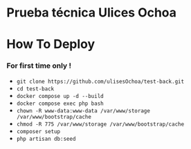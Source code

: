 # Prueba técnica Ulices Ochoa

# How To Deploy

### For first time only !
- `git clone https://github.com/ulisesOchoa/test-back.git`
- `cd test-back`
- `docker compose up -d --build`
- `docker compose exec php bash`
- `chown -R www-data:www-data /var/www/storage /var/www/bootstrap/cache`
- `chmod -R 775 /var/www/storage /var/www/bootstrap/cache`
- `composer setup`
- `php artisan db:seed`
